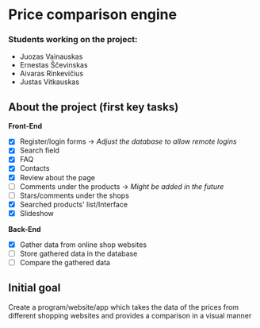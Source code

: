 # Price comparison engine
### Students working on the project: 
- Juozas Vainauskas
- Ernestas Ščevinskas
- Aivaras Rinkevičius
- Justas Vitkauskas
## About the project (first key tasks)
**Front-End**
- [x] Register/login forms -> *Adjust the database to allow remote logins*
- [x] Search field
- [x] FAQ
- [x] Contacts
- [x] Review about the page
- [ ] Comments under the products -> *Might be added in the future*
- [ ] Stars/comments under the shops
- [x] Searched products' list/Interface
- [x] Slideshow

**Back-End**
- [x] Gather data from online shop websites
- [ ] Store gathered data in the database
- [ ] Compare the gathered data
## Initial goal <!-- this point here is temporarily -->
Create a program/website/app which takes the data of the prices from different shopping websites and provides a comparison in a visual manner
